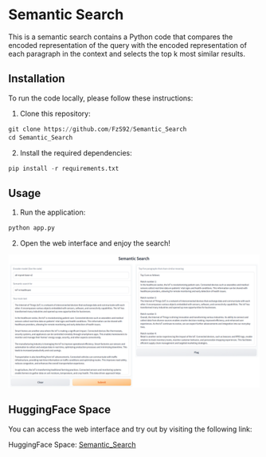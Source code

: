 # Semantic Search

This is a semantic search contains a Python code that compares the encoded representation of the query with the encoded representation of each paragraph in the context and selects the top k most similar results.

## Installation

To run the code locally, please follow these instructions:

1. Clone this repository:

```python
git clone https://github.com/FzS92/Semantic_Search
cd Semantic_Search
```
2. Install the required dependencies:
```python
pip install -r requirements.txt
```

## Usage
1. Run the application:
```python
python app.py
```
2. Open the web interface and enjoy the search! 

![App Screenshot](./screenshots/app_screenshot.png)

## HuggingFace Space
You can access the web interface and try out by visiting the following link:

HuggingFace Space: [Semantic_Search](https://huggingface.co/spaces/fzs/Semantic_Search)

